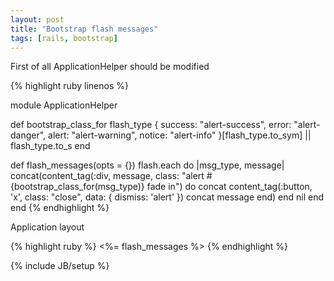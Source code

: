 ```yaml
---
layout: post
title: "Bootstrap flash messages"
tags: [rails, bootstrap]
---
```

First of all ApplicationHelper should be modified

{% highlight ruby linenos %}

module ApplicationHelper

  def bootstrap_class_for flash_type
    { success: "alert-success", error: "alert-danger", alert: "alert-warning", notice: "alert-info" }[flash_type.to_sym] || flash_type.to_s
  end

  def flash_messages(opts = {})
    flash.each do |msg_type, message|
      concat(content_tag(:div, message, class: "alert #{bootstrap_class_for(msg_type)} fade in") do
               concat content_tag(:button, 'x', class: "close", data: { dismiss: 'alert' })
               concat message
             end)
    end
    nil
  end
end
{% endhighlight %}

Application layout

{% highlight ruby %}
<%= flash_messages %>
{% endhighlight %}

{% include JB/setup %}

